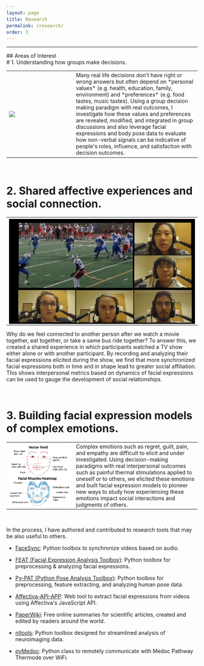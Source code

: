 ```yaml
---
layout: page
title: Research
permalink: /research/
order: 3
---
```


---
<p></p>
## Areas of Interest
<div id="anim">
# 1. Understanding how groups make decisions.
<table cellpadding="10">
	<tr>
		<th style="width:35%;margin: 20px 20px 20px 20px" >
<img style="float:left;vertical-align:top;" src="/assets/research/group.gif" align="left" />
</th>
<td style="text-align:left;">
<div markdown="1">
Many real life decisions don't have right or wrong answers but often depend on *personal values* (e.g. health, education, family, environment) and *preferences* (e.g. food tastes, music tastes). Using a group decision making paradigm with real outcomes, I investigate how these values and preferences are revealed, modified, and integrated in group discussions and also leverage facial expressions and body pose data to evaluate how non-verbal signals can be indicative of people's roles, influence, and satisfaction with decision outcomes.
</div>
</td>
</tr>
</table>

<br>

# 2. Shared affective experiences and social connection.
<table cellpadding="10">
	<tr>
		<th style="width:50%;margin: 20px 20px 20px 20px" >
    <img style="vertical-align:top;" src="/assets/research/fnl_winning.gif" align="middle" /> </th>
  </tr>
</table>

Why do we feel connected to another person after we watch a movie together, eat together, or take a same bus ride together? To answer this, we created a shared experience in which participants watched a TV show either alone or with another participant. By recording and analyzing their facial expressions elicited during the show, we find that more synchronized facial expressions both in time and in shape lead to greater social affiliation. This shows interpersonal metrics based on dynamics of facial expressions can be used to gauge the development of social relationships.

<br>

# 3. Building facial expression models of complex emotions.
<table cellpadding="10">
	<tr>
		<th style="width:35%;margin: 20px 20px 20px 20px" >
<img style="float:left;vertical-align:top;" src="/assets/research/placebo.png" align="left" />
</th>
<td style="text-align:left;">
<div markdown="1">
Complex emotions such as regret, guilt, pain, and empathy are difficult to elicit and under investigated. Using decision-making paradigms with real interpersonal outcomes such as painful thermal stimulations applied to oneself or to others, we elicited these emotions and built facial expression models to pioneer new ways to study how experiencing these emotions impact social interactions and judgments of others.
</div>
</td>
</tr>
</table>
<br>

In the process, I have authored and contributed to research tools that may be also useful to others.

* [FaceSync](https://github.com/jcheong0428/facesync): Python toolbox to synchronize videos based on audio.

* [FEAT (Facial Expression Analysis Toolbox)](https://github.com/cosanlab/feat): Python toolbox for preprocessing & analyzing facial expressions.

* [Py-PAT (Python Pose Analysis Toolbox)](https://github.com/jcheong0428/py-pat): Python toolbox for preprocessing, feature extracting, and analyzing human pose data.

* [Affectiva-API-APP](https://github.com/cosanlab/affectiva-api-app): Web tool to extract facial expressions from videos using Affectiva's JavaScript API.

* [PaperWiki](https://paperwiki.herokuapp.com/): Free online summaries for scientific articles, created and edited by readers around the world.

* [nltools](https://github.com/ljchang/nltools): Python toolbox designed for streamlined analysis of neuroimaging data.

* [pyMedoc](https://github.com/cosanlab/pymedoc): Python class to remotely communicate with Medoc Pathway Thermode over WiFi.

</div>
